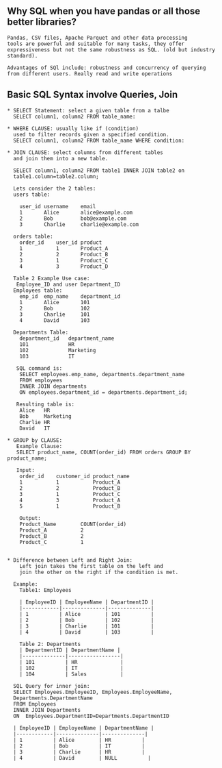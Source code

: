 ## Why SQL when you have pandas or all those better libraries?
    Pandas, CSV files, Apache Parquet and other data processing 
    tools are powerful and suitable for many tasks, they offer
    expressiveness but not the same robustness as SQL. (old but industry standard).

    Advantages of SQl include: robustness and concurrency of querying 
    from different users. Really read and write operations

## Basic SQL Syntax involve Queries, Join
    * SELECT Statement: select a given table from a talbe
      SELECT column1, column2 FROM table_name:
    
    * WHERE CLAUSE: usually like if (condition)
      used to filter records given a specified condition.
      SELECT column1, column2 FROM table_name WHERE condition:

    * JOIN CLAUSE: select columns from different tables
      and join them into a new table.
      
      SELECT column1, column2 FROM table1 INNER JOIN table2 on
      table1.column=table2.column;
      
      Lets consider the 2 tables:
      users table:

        user_id	username	email
        1	    Alice	    alice@example.com
        2	    Bob	        bob@example.com
        3   	Charlie	    charlie@example.com

      orders table:
        order_id	user_id	product
        1	        1	    Product_A
        2	        2	    Product_B
        3	        1	    Product_C
        4	        3	    Product_D
       
      Table 2 Example Use case:
       Employee_ID and user Department_ID
      Employees table:
        emp_id	emp_name	department_id
        1	    Alice	    101
        2	    Bob	        102
        3	    Charlie	    101
        4	    David	    103
       
      Departments Table:
        department_id	department_name
        101	            HR
        102	            Marketing
        103	            IT
        
       SQL command is:
        SELECT employees.emp_name, departments.department_name
        FROM employees
        INNER JOIN departments
        ON employees.department_id = departments.department_id;
        
       Resulting table is:
        Alice   HR
        Bob     Marketing
        Charlie HR
        David   IT

    * GROUP by CLAUSE:
       Example Clause:
       SELECT product_name, COUNT(order_id) FROM orders GROUP BY product_name;

       Input:
        order_id	customer_id	product_name
        1	        1	        Product_A
        2	        2	        Product_B
        3	        1	        Product_C
        4	        3	        Product_A
        5	        1	        Product_B

        Output:
        Product_Name        COUNT(order_id)
        Product_A           2
        Product_B           2
        Product_C           1
        

    * Difference between Left and Right Join:
        Left join takes the first table on the left and 
        join the other on the right if the condition is met.

      Example: 
        Table1: Employees
        
        | EmployeeID | EmployeeName | DepartmentID |
        |------------|--------------|--------------|
        | 1          | Alice        | 101          |
        | 2          | Bob          | 102          |
        | 3          | Charlie      | 101          |
        | 4          | David        | 103          |
        
        Table 2: Departments
        | DepartmentID | DepartmentName |
        |--------------|-----------------|
        | 101          | HR              |
        | 102          | IT              |
        | 104          | Sales           |
        
      SQL Query for inner join: 
      SELECT Employees.EmployeeID, Employees.EmployeeName, 
      Departments.DepartmentName
      FROM Employees 
      INNER JOIN Departments
      ON  Employees.DepartmentID=Departments.DepartmentID
        
      | EmployeeID | EmployeeName | DepartmentName |
      |------------|--------------|--------------|
      | 1          | Alice        | HR          |
      | 2          | Bob          | IT          |
      | 3          | Charlie      | HR          |
      | 4          | David        | NULL          |
      